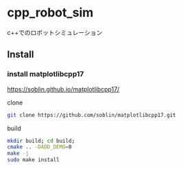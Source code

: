 # cpp_robot_sim
c++でのロボットシミュレーション

## Install
### install matplotlibcpp17

https://soblin.github.io/matplotlibcpp17/

clone
```bash
git clone https://github.com/soblin/matplotlibcpp17.git
```

build
```bash
mkdir build; cd build;
cmake .. -DADD_DEMO=0
make -j
sudo make install
```


